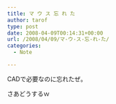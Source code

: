 ```yaml
---
title: マ ウ ス 忘 れ た
author: tarof
type: post
date: 2008-04-09T00:14:31+00:00
url: /2008/04/09/マ-ウ-ス-忘-れ-た/
categories:
  - Note

---
```

CADで必要なのに忘れたぜ。
  
さあどうするｗ